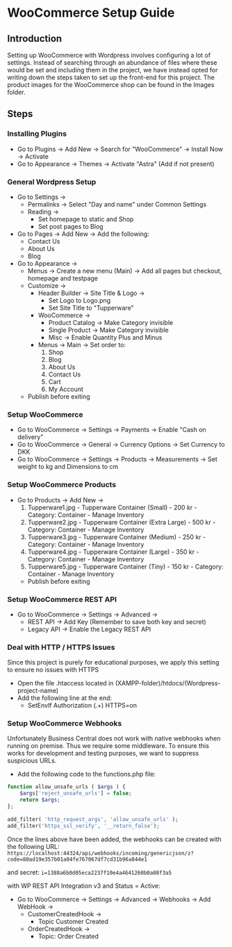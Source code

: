 # WooCommerce Setup Guide
## Introduction
Setting up WooCommerce with Wordpress involves configuring a lot of settings. Instead of searching through an abundance of files where these would be set and including them in the project, we have instead opted for writing down the steps taken to set up the front-end for this project. The product images for the WooCommerce shop can be found in the Images folder.

## Steps
### Installing Plugins
- Go to Plugins -> Add New -> Search for "WooCommerce" -> Install Now -> Activate
- Go to Appearance -> Themes -> Activate "Astra" (Add if not present)

### General Wordpress Setup
- Go to Settings -> 
    - Permalinks -> Select "Day and name" under Common Settings
    - Reading -> 
        - Set homepage to static and Shop
        - Set post pages to Blog
- Go to Pages -> Add New -> Add the following:
    - Contact Us
    - About Us
    - Blog
- Go to Appearance ->
    - Menus -> Create a new menu (Main) -> Add all pages but checkout, homepage and testpage
    - Customize ->
        - Header Builder -> Site Title & Logo ->
            - Set Logo to Logo.png 
            - Set Site Title to "Tupperware"
        - WooCommerce -> 
            - Product Catalog -> Make Category invisible
            - Single Product -> Make Category invisible
            - Misc -> Enable Quantity Plus and Minus
        - Menus -> Main -> Set order to:
            1. Shop
            2. Blog
            3. About Us
            4. Contact Us
            5. Cart
            6. My Account
    - Publish before exiting

### Setup WooCommerce
- Go to WooCommerce -> Settings -> Payments -> Enable "Cash on delivery"
- Go to WooCommerce -> General -> Currency Options -> Set Currency to DKK
- Go to WooCommerce -> Settings -> Products -> Measurements -> Set weight to kg and Dimensions to cm

### Setup WooCommerce Products
- Go to Products -> Add New -> 
    1. Tupperware1.jpg - Tupperware Container (Small) - 200 kr - Category: Container - Manage Inventory
    2. Tupperware2.jpg - Tupperware Container (Extra Large) - 500 kr - Category: Container - Manage Inventory
    3. Tupperware3.jpg - Tupperware Container (Medium) - 250 kr - Category: Container - Manage Inventory
    4. Tupperware4.jpg - Tupperware Container (Large) - 350 kr - Category: Container - Manage Inventory
    5. Tupperware5.jpg - Tupperware Container (Tiny) - 150 kr - Category: Container - Manage Inventory
    - Publish before exiting

### Setup WooCommerce REST API
- Go to WooCommerce -> Settings -> Advanced ->
    - REST API -> Add Key (Remember to save both key and secret)
    - Legacy API -> Enable the Legacy REST API

### Deal with HTTP / HTTPS Issues
Since this project is purely for educational purposes, we apply this setting to ensure no issues with HTTPS
- Open the file .htaccess located in (XAMPP-folder)/htdocs/(Wordpress-project-name)
- Add the following line at the end:
    - SetEnvlf Authorization (.+) HTTPS=on

### Setup WooCommerce Webhooks
Unfortunately Business Central does not work with native webhooks when running on premise. Thus we require some middleware.
To ensure this works for development and testing purposes, we want to suppress suspicious URLs.
- Add the following code to the functions.php file:
```php
function allow_unsafe_urls ( $args ) {
	$args['reject_unsafe_urls'] = false;
	return $args;
};
	
add_filter( 'http_request_args', 'allow_unsafe_urls' );
add_filter('https_ssl_verify', '__return_false');
```

Once the lines above have been added, the webhooks can be created with the following URL:
`https://localhost:44324/api/webhooks/incoming/genericjson/z?code=80ad19e357b01a04fe767067df7cd31b96a844e1`

and secret:
`i=1388a6b0d05eca2237f10e4a4641260b0a08f3a5`

with WP REST API Integration v3 and Status = Active:

- Go to WooCommerce -> Settings -> Advanced -> Webhooks -> Add WebHook ->
    - CustomerCreatedHook ->
        - Topic Customer Created
    - OrderCreatedHook ->
        - Topic: Order Created